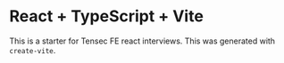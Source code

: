# React + TypeScript + Vite

This is a starter for Tensec FE react interviews. This was generated with `create-vite`.
